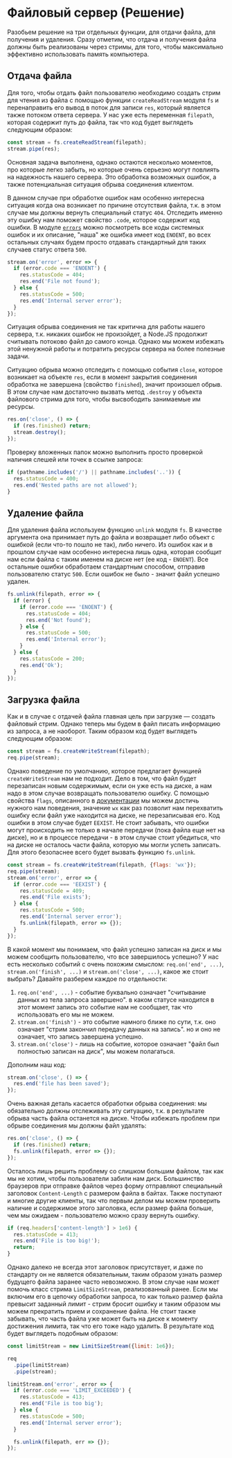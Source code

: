 # Файловый сервер (Решение)

Разобьем решение на три отдельных функции, для отдачи файла, для получения и удаления.
Сразу отметим, что отдача и получения файла должны быть реализованы через стримы, для того, чтобы максимально эффективно
использовать память компьютера.

## Отдача файла
Для того, чтобы отдать файл пользователю необходимо создать стрим для чтения из файла с помощью функции 
`createReadStream` модуля `fs` и перенаправить его вывод в поток для записи `res`, который является также потоком ответа
сервера. У нас уже есть переменная `filepath`, которая содержит путь до файла, так что код будет выглядеть следующим 
образом: 
```js
const stream = fs.createReadStream(filepath);
stream.pipe(res);
```

Основная задача выполнена, однако остаются несколько моментов, про которые легко забыть, но которые очень серьезно
могут повлиять на надежность нашего сервера. Это обработка возможных ошибок, а также потенциальная ситуация обрыва
соединения клиентом.

В данном случае при обработке ошибок нам особенно интересна ситуация когда она возникает по причине отсутствия файла, 
т.к. в этом случае мы должны вернуть специальный статус `404`. Отследить именно эту ошибку нам поможет свойство `.code`,
которое содержит код ошибки. В модуле 
[`errors`](https://nodejs.org/dist/latest/docs/api/errors.html#errors_common_system_errors) можно посмотреть все коды 
системных ошибок и их описание, "наша" же ошибка имеет код `ENOENT`, во всех остальных случаях будем просто отдавать 
стандартный для таких случаев статус ответа `500`.

```js
stream.on('error', error => {
  if (error.code === 'ENOENT') {
    res.statusCode = 404;
    res.end('File not found');
  } else {
    res.statusCode = 500;
    res.end('Internal server error');
  }
});
``` 

Ситуация обрыва соединения не так критична для работы нашего сервера, т.к. никаких ошибок не произойдет, а Node.JS 
продолжит считывать потоково файл до самого конца. Однако мы можем избежать этой ненужной работы и потратить ресурсы 
сервера на более полезные задачи.

Ситуацию обрыва можно отследить с помощью события `close`, которое возникает на объекте `res`, если в момент закрытия 
соединения обработка не завершена (свойство `finished`), значит произошел обрыв. В этом случае нам достаточно вызвать 
метод `.destroy` у объекта файлового стрима для того, чтобы высвободить занимаемые им ресурсы.
```js
res.on('close', () => {
  if (res.finished) return;
  stream.destroy();
});
```

Проверку вложенных папок можно выполнить просто проверкой наличия слешей или точек в ссылке запроса:
```js
if (pathname.includes('/') || pathname.includes('..')) {
  res.statusCode = 400;
  res.end('Nested paths are not allowed');
}
```

## Удаление файла
Для удаления файла используем функцию `unlink` модуля `fs`. В качестве аргумента она принимает путь до файла и возвращает
либо объект с ошибкой (если что-то пошло не так), либо ничего. Из ошибок как и в прошлом случае нам особенно интересна 
лишь одна, которая сообщит нам если файла с таким именем на диске нет (ее код - `ENOENT`). Все остальные ошибки 
обработаем стандартным способом, отправив пользователю статус `500`. Если ошибок не было - значит файл успешно удален.
```js
fs.unlink(filepath, error => {
  if (error) {
    if (error.code === 'ENOENT') {
      res.statusCode = 404;
      res.end('Not found');
    } else {
      res.statusCode = 500;
      res.end('Internal error');  
    }
  } else {
    res.statusCode = 200;
    res.end('Ok');
  }
});
``` 

## Загрузка файла
Как и в случае с отдачей файла главная цель при загрузке — создать файловый стрим. Однако теперь мы будем в файл писать
информацию из запроса, а не наоборот. Таким образом код будет выглядеть следующим образом:
```js
const stream = fs.createWriteStream(filepath);
req.pipe(stream);
```

Однако поведение по умолчанию, которое предлагает функцией `createWriteStream` нам не подходит. Дело в том, что файл 
будет перезаписан новым содержимым, если он уже есть на диске, а нам надо в этом случае возвращать пользователю ошибку.
С помощью свойства `flags`, описанного в 
[документации](https://nodejs.org/dist/latest/docs/api/fs.html#fs_fs_createwritestream_path_options) мы можем достичь 
нужного нам поведения, значение `wx` как раз позволит нам перехватить ошибку если файл уже находится на диске, не 
перезаписывая его. Код ошибки в этом случае будет `EEXIST`.
Не стоит забывать, что ошибки могут происходить не только в начале передачи (пока файла еще нет на диске), но и в 
процессе передачи - в этом случае стоит убедиться, что на диске не осталось части файла, которую мы могли успеть 
записать. Для этого безопаснее всего будет вызвать функцию `fs.unlink`. 

```js
const stream = fs.createWriteStream(filepath, {flags: 'wx'});
req.pipe(stream);
stream.on('error', error => {
  if (error.code === 'EEXIST') {
    res.statusCode = 409;
    res.end('File exists');
  } else {
    res.statusCode = 500;
    res.end('Internal server error');
    fs.unlink(filepath, error => {});
  }
});
```

В какой момент мы понимаем, что файл успешно записан на диск и мы можем сообщить пользователю, что все завершилось 
успешно? У нас есть несколько событий с очень похожим смыслом: `req.on('end', ...)`, `stream.on('finish', ...)` и
`stream.on('close', ...)`, какое же стоит выбрать? Давайте разберем каждое по отдельности:
1. `req.on('end', ...)` - событие буквально означает "считывание данных из тела запроса завершено". в каком статусе 
находится в этот момент запись это событие нам не сообщает, так что использовать его мы не можем.
2. `stream.on('finish')` - это событие намного ближе по сути, т.к. оно означает "стрим закончил передачу данных на 
запись". но и оно не означает, что запись завершена успешно.
3. `stream.on('close')` - лишь на событие, которое означает "файл был полностью записан на диск", мы можем полагаться.

Дополним наш код:
```js
stream.on('close', () => {
  res.end('file has been saved');
});
```    

Очень важная деталь касается обработки обрыва соединения: мы обязательно должны отслеживать эту ситуацию, т.к. в 
результате обрыва часть файла останется на диске. Чтобы избежать проблем при обрыве соединения мы должны файл удалять:
```js
res.on('close', () => {
  if (res.finished) return;
  fs.unlink(filepath, error => {});
});
``` 

Осталось лишь решить проблему со слишком большим файлом, так как мы не хотим, чтобы пользователи забили нам диск.
Большинство браузеров при отправке файлов через форму отправляют специальный заголовок `Content-Length` с размером файла
в байтах. Также поступают и многие другие клиенты, так что первым делом мы можем проверить наличие и содержимое этого
заголовка, если размер файла больше, чем мы ожидаем - пользователю можно сразу вернуть ошибку.

```js
if (req.headers['content-length'] > 1e6) {
  res.statusCode = 413;
  res.end('File is too big!');
  return;
}
```

Однако далеко не всегда этот заголовок присутствует, и даже по стандарту он не является обязательным, таким образом 
узнать размер будущего файла заранее часто невозможно. В этом случае нам может помочь класс стрима `LimitSizeStream`,
реализованный ранее. Если мы включим его в цепочку обработки запроса, то как только размер файла превысит заданный 
лимит - стрим бросит ошибку и таким образом мы можем прекратить прием и сохранение файла. Не стоит также забывать, что
часть файла уже может быть на диске к моменту достижения лимита, так что его тоже надо удалить. В результате код будет 
выглядеть подобным образом:

```js
const limitStream = new LimitSizeStream({limit: 1e6});

req
  .pipe(limitStream)
  .pipe(stream);

limitStream.on('error', error => {
  if (error.code === 'LIMIT_EXCEEDED') {
    res.statusCode = 413;
    res.end('File is too big');
  } else {
    res.statusCode = 500;
    res.end('Internal server error'); 
  }

  fs.unlink(filepath, err => {});
});
``` 
